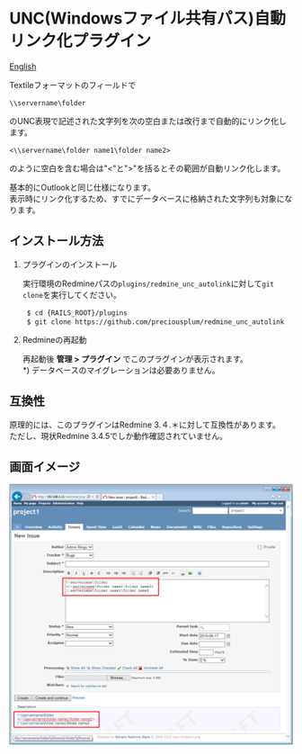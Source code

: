 # UNC(Windowsファイル共有パス)自動リンク化プラグイン
[English](README.md)

Textileフォーマットのフィールドで

    \\servername\folder
のUNC表現で記述された文字列を次の空白または改行まで自動的にリンク化します。

    <\\servername\folder name1\folder name2>

のように空白を含む場合は"<"と">"を括るとその範囲が自動リンク化します。

基本的にOutlookと同じ仕様になります。  
表示時にリンク化するため、すでにデータベースに格納された文字列も対象になります。

## インストール方法

1. プラグインのインストール

    実行環境のRedmineパスの`plugins/redmine_unc_autolink`に対して`git clone`を実行してください。

        $ cd {RAILS_ROOT}/plugins
        $ git clone https://github.com/preciousplum/redmine_unc_autolink

2. Redmineの再起動

    再起動後 **管理 > プラグイン** でこのプラグインが表示されます。  
    *) データベースのマイグレーションは必要ありません。

## 互換性
原理的には、このプラグインはRedmine 3.４.＊に対して互換性があります。  
ただし、現状Redmine 3.4.5でしか動作確認されていません。

## 画面イメージ

![画面イメージ](assets/images/screenimage.png)  
